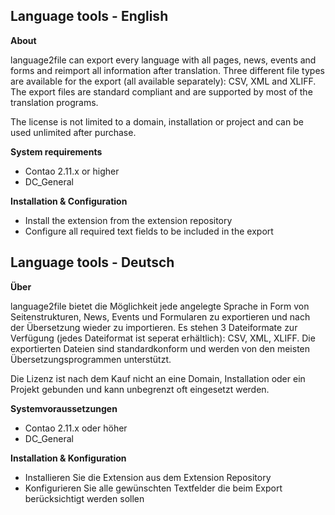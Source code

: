 Language tools - English
------------------------

**About**

language2file can export every language with all pages, news, events and forms and reimport all information after translation. Three different file types are available for the export (all available separately): CSV, XML and XLIFF. The export files are standard compliant and are supported by most of the translation programs.

The license is not limited to a domain, installation or project and can be used unlimited after purchase.

**System requirements**

* Contao 2.11.x or higher
* DC_General


**Installation & Configuration**

* Install the extension from the extension repository
* Configure all required text fields to be included in the export


Language tools - Deutsch
------------------------

**Über**

language2file bietet die Möglichkeit jede angelegte Sprache in Form von Seitenstrukturen, News, Events und Formularen zu exportieren und nach der Übersetzung wieder zu importieren. Es stehen 3 Dateiformate zur Verfügung (jedes Dateiformat ist seperat erhältlich): CSV, XML, XLIFF. Die exportierten Dateien sind standardkonform und werden von den meisten Übersetzungsprogrammen unterstützt.

Die Lizenz ist nach dem Kauf nicht an eine Domain, Installation oder ein Projekt gebunden und kann unbegrenzt oft eingesetzt werden.

**Systemvoraussetzungen**

* Contao 2.11.x oder höher
* DC_General


**Installation & Konfiguration**

* Installieren Sie die Extension aus dem Extension Repository
* Konfigurieren Sie alle gewünschten Textfelder die beim Export berücksichtigt werden sollen